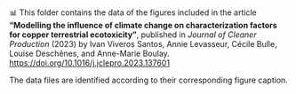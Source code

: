📊 This folder contains the data of the figures included in the article **“Modelling the influence of climate change on characterization factors for copper terrestrial ecotoxicity”**, published in *Journal of Cleaner Production* (2023) by Ivan Viveros Santos, Annie Levasseur, Cécile Bulle, Louise Deschênes, and Anne-Marie Boulay. https://doi.org/10.1016/j.jclepro.2023.137601

The data files are identified according to their corresponding figure caption.
